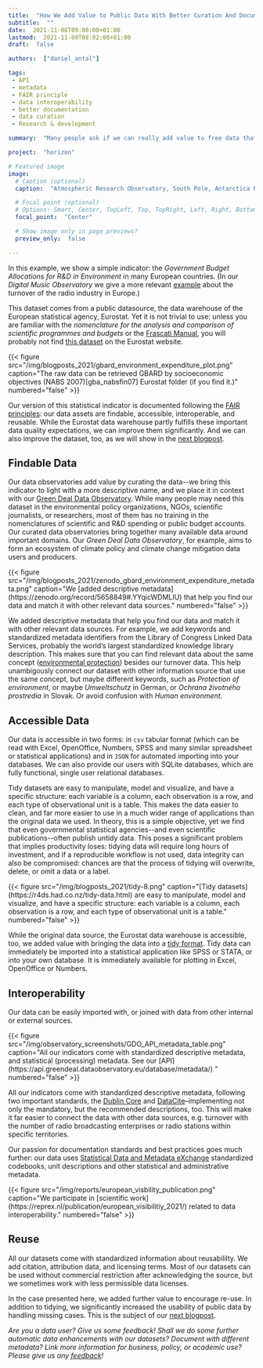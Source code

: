 ```yaml
---
title:  "How We Add Value to Public Data With Better Curation And Documentation?"
subtitle:  ""
date:  2021-11-08T09:00:00+01:00
lastmod:  2021-11-09T08:02:00+01:00
draft:  false

authors:  ["daniel_antal"]

tags:
 - API
 - metadata
 - FAIR principle 
 - data interoperability
 - better documentation
 - data curation 
 - Research & development

summary:  "Many people ask if we can really add value to free data that can be downloaded from the Internet by anybody. We do not only work with easy-to-download data, but we know that free, public data usually requires a lot of work to become really valuable. To start with, it is not always easy to find."

project:  "horizon"

# Featured image
image:
  # Caption (optional)
  caption:  "Atmospheric Research Observatory, South Pole, Antarctica Photo: [NOAA](https://unsplash.com/photos/WWVD4wXRX38)"

  # Focal point (optional)
  # Options: Smart, Center, TopLeft, Top, TopRight, Left, Right, BottomLeft, Bottom, BottomRight
  focal_point:  "Center"

  # Show image only in page previews?
  preview_only:  false

---
```


In this example, we show a simple indicator: the *Government Budget Allocations for R&D in Environment* in many European countries. (In our *Digital Music Observatory* we give a more relevant [example](https://music.dataobservatory.eu/post/2021-11-08-indicator_findable/) about the turnover of the radio industry in Europe.)

This dataset comes from a public datasource, the data warehouse of the
European statistical agency, Eurostat. Yet it is not trivial to use:
unless you are familiar with the *nomenclature for the analysis and comparison of scientific programmes and budgets* or the [Frascati Manual](https://www.oecd.org/sti/frascati-manual-2015-9789264239012-en.htm), you will probably not find [this dataset](http://appsso.eurostat.ec.europa.eu/nui/show.do?dataset=gba_nabsfin07&lang=en) on the Eurostat website. 

<td style="text-align: center;">{{< figure src="/img/blogposts_2021/gbard_environment_expenditure_plot.png" caption="The raw data can be retrieved GBARD by socioeconomic objectives (NABS 2007)[gba_nabsfin07] Eurostat folder (if you find it.)" numbered="false" >}}</td>

Our version of this statistical indicator is documented following the [FAIR principles](https://www.go-fair.org/fair-principles/): our data assets
are findable, accessible, interoperable, and reusable. While the
Eurostat data warehouse partly fulfills these important data quality
expectations, we can improve them significantly. And we can also
improve the dataset, too, as we will show in the [next blogpost](/post/2021-11-06-indicator_value_added/).

## Findable Data

Our data observatories add value by curating the data--we bring this
indicator to light with a more descriptive name, and we place it in
context with our [Green Deal Data Observatory](https://greendeal.dataobservatory.eu/).
While many people may need this dataset in the environmental policy organizations, NGOs, scientific journalists, or researchers, most of them has no training in the nomenclatures of scientific and R&D spending or public budget accounts. Our curated data observatories bring together many
available data around important domains. Our *Green Deal Data Observatory*, for example, aims to form an ecosystem of climate policy and climate change mitigation data users and producers.

<td style="text-align: center;">{{< figure src="/img/blogposts_2021/zenodo_gbard_environment_expenditure_metadata.png" caption="We [added descriptive metadata](https://zenodo.org/record/5658849#.YYqicWDMLIU) that help you find our data and match it with other relevant data sources." numbered="false" >}}</td>

We added descriptive metadata that help you find our data and match it
with other relevant data sources. For example, we add keywords and
standardized metadata identifiers from the Library of Congress Linked
Data Services, probably the world’s largest standardized knowledge
library description. This makes sure that you can find relevant data
about the same concept ([environmental protection](https://id.loc.gov/authorities/subjects/sh85044203.html))
besides our turnover data. This help unambigously connect our dataset
with other information source that use the same concept, but maybe
different keywords, such as *Protection of environment*, or maybe *Umweltschutz* in German, or *Ochrana životného prostredia* in Slovak. Or avoid confusion with *Human environment*.

## Accessible Data

Our data is accessible in two forms: in `csv` tabular format (which can be
read with Excel, OpenOffice, Numbers, SPSS and many similar spreadsheet
or statistical applications) and in `JSON` for automated importing into
your databases. We can also provide our users with SQLite databases,
which are fully functional, single user relational databases.

Tidy datasets are easy to manipulate, model and visualize, and have a
specific structure: each variable is a column, each observation is a
row, and each type of observational unit is a table. This makes the data
easier to clean, and far more easier to use in a much wider range of
applications than the original data we used. In theory, this is a simple objective, 
yet we find that even governmental statistical agencies--and even scientific
publications--often publish untidy data. This poses a significant problem that implies
productivity loses: tidying data will require long hours of investment, and if 
a reproducible workflow is not used, data integrity can also be compromised: 
chances are that the process of tidying will overwrite, delete, or omit a data or a label.

<td style="text-align: center;">{{< figure src="/img/blogposts_2021/tidy-8.png" caption="[Tidy datasets](https://r4ds.had.co.nz/tidy-data.html) are easy to manipulate, model and visualize, and have a specific structure: each variable is a column, each observation is a row, and each type of observational unit is a table." numbered="false" >}}</td>

While the original data source, the Eurostat data warehouse is
accessible, too, we added value with bringing the data into a [tidy
format](https://www.jstatsoft.org/article/view/v059i10). Tidy data can
immediately be imported into a statistical application like SPSS or
STATA, or into your own database. It is immediately available for
plotting in Excel, OpenOffice or Numbers.

## Interoperability

Our data can be easily imported with, or joined with data from other internal or external sources.

<td style="text-align: center;">{{< figure src="/img/observatory_screenshots/GDO_API_metadata_table.png" caption="All our indicators come with standardized descriptive metadata, and statistical (processing) metadata. See our [API](https://api.greendeal.dataobservatory.eu/database/metadata/) " numbered="false" >}}</td>

All our indicators come with standardized descriptive metadata,
following two important standards, the [Dublin Core](https://dublincore.org/) and
[DataCite](https://datacite.org/)–implementing not only the mandatory,
but the recommended descriptions, too. This will make it far easier to
connect the data with other data sources, e.g. turnover with the number of radio broadcasting enterprises or radio stations within specific territories.

Our passion for documentation standards and best practices goes much further: our data uses [Statistical Data and Metadata eXchange](https://sdmx.org/?page_id=3215/) standardized codebooks, unit descriptions and other statistical and administrative metadata.


<td style="text-align: center;">{{< figure src="/img/reports/european_visbility_publication.png" caption="We participate in [scientific work](https://reprex.nl/publication/european_visibilitiy_2021/) related to data interoperability." numbered="false" >}}</td>

## Reuse

All our datasets come with standardized information about reusabililty.
We add citation, attribution data, and licensing terms. Most of our
datasets can be used without commercial restriction after acknowledging
the source, but we sometimes work with less permissible data licenses.

In the case presented here, we added further value to encourage re-use. In addition to tidying, we
significantly increased the usability of public data by handling
missing cases. This is the subject of our [next blogpost](/post/2021-11-06-indicator_value_added/).

*Are you a data user? Give us some feedback! Shall we do some further
automatic data enhancements with our datasets? Document with different
metadata? Link more information for business, policy, or academic use? Please 
give us any [feedback](https://reprex.nl/#contact)!*
